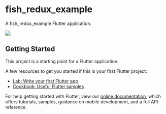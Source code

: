 # fish_redux_example  
A fish_redux_example Flutter application.   

<img src="https://github.com/CharmingGeeker/flutter-learning/blob/master/doc/FishRedux/pic/3-main.png"/>

## Getting Started

This project is a starting point for a Flutter application.

A few resources to get you started if this is your first Flutter project:

- [Lab: Write your first Flutter app](https://flutter.io/docs/get-started/codelab)
- [Cookbook: Useful Flutter samples](https://flutter.io/docs/cookbook)

For help getting started with Flutter, view our 
[online documentation](https://flutter.io/docs), which offers tutorials, 
samples, guidance on mobile development, and a full API reference.
